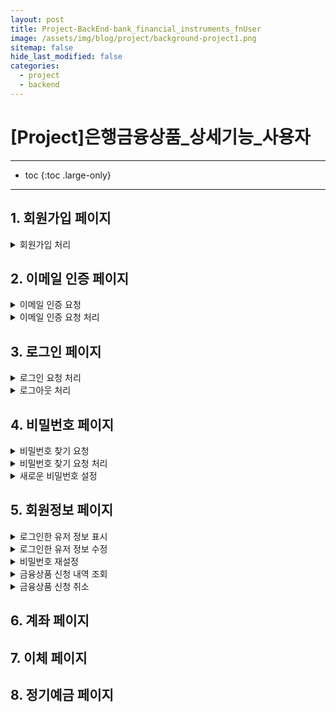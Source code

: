 ```yaml
---
layout: post
title: Project-BackEnd-bank_financial_instruments_fnUser
image: /assets/img/blog/project/background-project1.png
sitemap: false
hide_last_modified: false
categories:
  - project
  - backend
---
```


# [Project]은행금융상품_상세기능_사용자

---
* toc
{:toc .large-only}

---

## 1. 회원가입 페이지

<details>
  <summary>회원가입 처리</summary>
    <div markdown="1">

    - POST /api/member/signup
    - 요청 : 이메일 ,비밀번호, 이름, 휴대폰번호

</div>
</details>

## 2. 이메일 인증 페이지

<details details>
  <summary>이메일 인증 요청</summary>
    <div markdown="1">

    - GET /api/member/email
    - 요청 : 이메일

</div>
</details>
<details>
  <summary>이메일 인증 요청 처리</summary>
    <div markdown="1">

    - GET /api/member/email-auth
    - 요청 : uuid(범용 고유 식별자)

</div>
</details>

## 3. 로그인 페이지

<details>
  <summary>로그인 요청 처리</summary>
    <div markdown="1">

    - POST /api/member/login
    - 요청 : 이메일, 비밀번호

</div>
</details>
<details>
  <summary>로그아웃 처리</summary>
    <div markdown="1">

    - GET /api/member/logout

</div>
</details>

## 4. 비밀번호 페이지

<details>
  <summary>비밀번호 찾기 요청</summary>
    <div markdown="1">

    - POST/api/member/find/password
    - 요청 : 이메일 이름

</div>
</details>
<details>
  <summary>비밀번호 찾기 요청 처리</summary>
    <div markdown="1">

    - GET /api/member/reset/password
    - 요청 : uuid(범용 고유 식별자)

</div>
</details>
<details>
  <summary>새로운 비밀번호 설정</summary>
    <div markdown="1">

    - PATCH /api/member/reset/password
    - 요청 : uuid(범용 고유 식별자), 비밀번호

</div>
</details>

## 5. 회원정보 페이지

<details>
  <summary>로그인한 유저 정보 표시</summary>
    <div markdown="1">

    - GET /api/member/info
    - 요청 :  이메일

</div>
</details>
<details>
  <summary>로그인한 유저 정보 수정</summary>
    <div markdown="1">

    - PATCH /api/member/info
    - 요청 : 이메일, 전화번호(수정 할 유저 정보)

</div>
</details>
<details>
  <summary>비밀번호 재설정</summary>
    <div markdown="1">

    - PATCH /api/member/password
    - 요청 : 이메일, 비밀번호

</div>
</details>
<details>
  <summary>금융상품 신청 내역 조회</summary>
    <div markdown="1">

    - GET /api/member/financial-instruments
    - 요청 : 이메일

</div>
</details>
<details>
  <summary>금융상품 신청 취소</summary>
    <div markdown="1">

    - POST /api/member/financial-instruments/cancel
    - 요청 : 이메일, 금융상품 신청 일련번호, 거래 식별 아이디

</div>
</details>

## 6. 계좌 페이지

## 7. 이체 페이지

## 8. 정기예금 페이지



